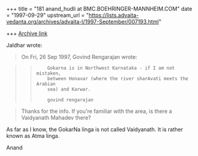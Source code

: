 +++
title = "181 anand_hudli at BMC.BOEHRINGER-MANNHEIM.COM"
date = "1997-09-29"
upstream_url = "https://lists.advaita-vedanta.org/archives/advaita-l/1997-September/007193.html"

+++
[Archive link](https://lists.advaita-vedanta.org/archives/advaita-l/1997-September/007193.html)

  Jaldhar wrote:
>On Fri, 26 Sep 1997, Govind Rengarajan wrote:

>>         Gokarna is in Northwest Karnataka - if I am not mistaken,
>>         between Honavar (where the river sharAvati meets the Arabian
>>         sea) and Karwar.
>>
>>         govind rengarajan
>>

>Thanks for the info.  If you're familiar with the area, is there a
>Vaidyanath Mahadev there?

 As far as I know, the GokarNa linga is not called Vaidyanath. It is rather
 known as Atma linga.

 Anand

